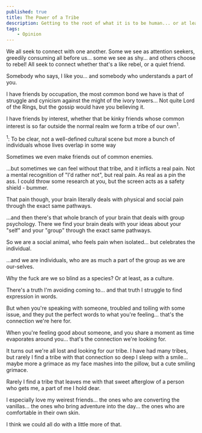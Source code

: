 ```yaml
---
published: true
title: The Power of a Tribe
description: Getting to the root of what it is to be human... or at least a part of it.
tags: 
    - Opinion
---
```


We all seek to connect with one another. Some we see as attention seekers, greedily consuming all before us... some we see as shy... and others choose to rebel! All seek to connect whether that's a like rebel, or a quiet friend.

Somebody who says, I like you... and somebody who understands a part of you.

I have friends by occupation, the most common bond we have is that of struggle and cynicism against the might of the ivory towers... Not quite Lord of the Rings, but the gossip would have you believing it.

I have friends by interest, whether that be kinky friends whose common interest is so far outside the normal realm we form a tribe of our own<sup>1</sup>. 

<sup>1</sup>: To be clear, not a well-defined cultural scene but more a bunch of individuals whose lives overlap in some way

Sometimes we even make friends out of common enemies. 

...but sometimes we can feel without that tribe, and it inflicts a real pain. Not a mental recognition of "I'd rather not", but real pain. As real as a pin the ass. I could throw some research at you, but the screen acts as a safety shield - bummer.

That pain though, your brain literally deals with physical and social pain through the exact same pathways.

...and then there's that whole branch of your brain that deals with group psychology. There we find your brain deals with your ideas about your "self" and your "group" through the exact same pathways.

So we are a social animal, who feels pain when isolated... but celebrates the individual.

...and we are individuals, who are as much a part of the group as we are our-selves.

Why the fuck are we so blind as a species? Or at least, as a culture.

There's a truth I'm avoiding coming to... and that truth I struggle to find expression in words.

But when you're speaking with someone, troubled and toiling with some issue, and they put the perfect words to what you're feeling... that's the connection we're here for.

When you're feeling good about someone, and you share a moment as time evaporates around you... that's the connection we're looking for.

It turns out we're all lost and looking for our tribe. I have had many tribes, but rarely I find a tribe with that connection so deep I sleep with a smile... maybe more a grimace as my face mashes into the pillow, but a cute smiling grimace.

Rarely I find a tribe that leaves me with that sweet afterglow of a person who gets me, a part of me I hold dear.

I especially love my weirest friends... the ones who are converting the vanillas... the ones who bring adventure into the day... the ones who are comfortable in their own skin.

I think we could all do with a little more of that.